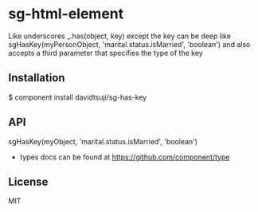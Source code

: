 
# sg-html-element

Like underscores _.has(object, key) except the key can be deep like sgHasKey(myPersonObject, 'marital.status.isMarried', 'boolean') and also accepts a third parameter that specifies the type of the key

## Installation

$ component install davidtsuji/sg-has-key

## API

sgHasKey(myObject, 'marital.status.isMarried', 'boolean')

* types docs can be found at https://github.com/component/type

## License

MIT